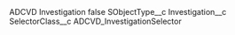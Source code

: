 <?xml version="1.0" encoding="UTF-8"?>
<CustomMetadata xmlns="http://soap.sforce.com/2006/04/metadata" xmlns:xsi="http://www.w3.org/2001/XMLSchema-instance" xmlns:xsd="http://www.w3.org/2001/XMLSchema">
    <label>ADCVD Investigation</label>
    <protected>false</protected>
    <values>
        <field>SObjectType__c</field>
        <value xsi:type="xsd:string">Investigation__c</value>
    </values>
    <values>
        <field>SelectorClass__c</field>
        <value xsi:type="xsd:string">ADCVD_InvestigationSelector</value>
    </values>
</CustomMetadata>
